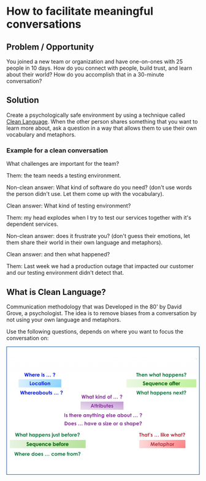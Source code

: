 # How to facilitate meaningful conversations

## Problem / Opportunity
You joined a new team or organization and have one-on-ones with 25 people in 10 days. How do you connect with people, build trust, and learn about their world? How do you accomplish that in a 30-minute conversation?

## Solution
Create a psychologically safe environment by using a technique called [Clean Language](https://unconsciousagile.com/articles/clean_language). When the other person shares something that you want to learn more about, ask a question in a way that allows them to use their own vocabulary and metaphors.

### Example for a clean conversation
What challenges are important for the team?

Them: the team needs a testing environment.

Non-clean answer: What kind of software do you need? (don't use words the person didn't use. Let them come up with the vocabulary).

Clean answer: What kind of testing environment?

Them: my head explodes when I try to test our services together with it's dependent services.

Non-clean answer: does it frustrate you? (don't guess their emotions, let them share their world in their own language and metaphors).

Clean answer: and then what happened?

Them: Last week we had a production outage that impacted our customer and our testing environment didn't detect that.

## What is Clean Language?
Communication methodology that was Developed in the 80' by David Grove, a psychologist. The idea is to remove biases from a conversation by not using your own language and metaphors.

Use the following questions, depends on where you want to focus the conversation on:

![clean language questions](clean.jpg)
